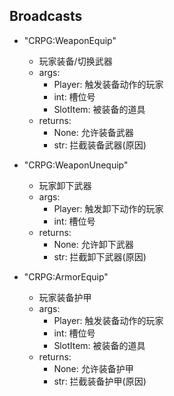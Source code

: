 ## Broadcasts
- "CRPG:WeaponEquip"
    - 玩家装备/切换武器
    - args:
        - Player: 触发装备动作的玩家
        - int: 槽位号
        - SlotItem: 被装备的道具
    - returns:
        - None: 允许装备武器
        - str: 拦截装备武器(原因)

- "CRPG:WeaponUnequip"
    - 玩家卸下武器
    - args:
        - Player: 触发卸下动作的玩家
        - int: 槽位号
    - returns:
        - None: 允许卸下武器
        - str: 拦截卸下武器(原因)

- "CRPG:ArmorEquip"
    - 玩家装备护甲
    - args:
        - Player: 触发装备动作的玩家
        - int: 槽位号
        - SlotItem: 被装备的道具
    - returns:
        - None: 允许装备护甲
        - str: 拦截装备护甲(原因)